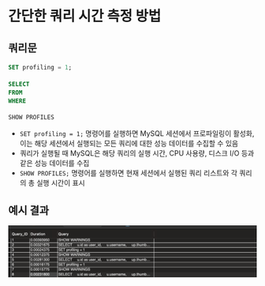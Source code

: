 # 간단한 쿼리 시간 측정 방법
## 쿼리문
```SQL
SET profiling = 1;

SELECT
FROM
WHERE

SHOW PROFILES
```
- `SET profiling = 1;` 명령어를 실행하면 MySQL 세션에서 프로파일링이 활성화, 이는 해당 세션에서 실행되는 모든 쿼리에 대한 성능 데이터를 수집할 수 있음
- 쿼리가 실행될 때 MySQL은 해당 쿼리의 실행 시간, CPU 사용량, 디스크 I/O 등과 같은 성능 데이터를 수집
- `SHOW PROFILES;` 명령어를 실행하면 현재 세션에서 실행된 쿼리 리스트와 각 쿼리의 총 실행 시간이 표시
## 예시 결과
![alt text](images/image.png)